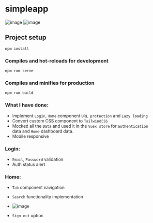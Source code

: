 # simpleapp
![image](https://user-images.githubusercontent.com/57170337/139295727-f9b60a0c-296c-4af2-b981-a61268c6af72.png)
![image](https://user-images.githubusercontent.com/57170337/139295827-092be92f-19bb-48e7-97b5-f7b7d9416f33.png)

## Project setup
```
npm install
```
### Compiles and hot-reloads for development
```
npm run serve
```
### Compiles and minifies for production
```
npm run build
```
### What I have done:
* Implement `Login`, `Home` component `URL protection` and `Lazy loading` 
* Convert custom CSS component to `TailwindCSS`
* Mocked all the `Data` and used it in the `Vuex store` for ``authentication`` data and ``Home`` dashboard data.
* Mobile responsive
### Login:
* `Email`, `Password` validation
* Auth status alert
### Home:
* `Tab` component navigation
* `Search` functionality implementation
* ![image](https://user-images.githubusercontent.com/57170337/139296060-35d38e7a-26b8-49e4-9107-ef0acd8b146b.png)

* `Sign out` option
